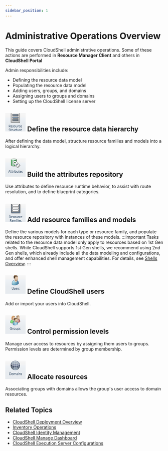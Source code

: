 ```yaml
---
sidebar_position: 1
---
```


# Administrative Operations Overview

This guide covers CloudShell administrative operations. Some of these actions are performed in **Resource Manager Client** and others in **CloudShell Portal**

Admin responsibilities include:

- Defining the resource data model
- Populating the resource data model
- Adding users, groups, and domains
- Assigning users to groups and domains
- Setting up the CloudShell license server

## ![](/Images/Admin-Guide/Admin-operations.png) Define the resource data hierarchy

After defining the data model, structure resource families and models into a logical hierarchy.

## ![](/Images/Admin-Guide/Admin-operations_1.png) Build the attributes repository

Use attributes to define resource runtime behavior, to assist with route resolution, and to define blueprint categories.

## ![](/Images/Admin-Guide/Admin-operations_3.png) Add resource families and models

Define the various models for each type or resource family, and populate the resource repository with instances of these models.
:::important
Tasks related to the resource data model only apply to resources based on 1st Gen shells. While CloudShell supports 1st Gen shells, we recommend using 2nd Gen shells, which already include all the data modeling and configurations, and offer enhanced shell management capabilities. For details, see [Shells Overview](../intro/features/shells.md).
:::
## ![](/Images/Admin-Guide/Admin-operations_4.png) Define CloudShell users

Add or import your users into CloudShell.

## ![](/Images/Admin-Guide/Admin-operations_5.png) Control permission levels

Manage user access to resources by assigning them users to groups. Permission levels are determined by group membership.

## ![](/Images/Admin-Guide/Admin-operations_6.png) Allocate resources

Associating groups with domains allows the group's user access to domain resources.

## Related Topics

- [CloudShell Deployment Overview](https://help.quali.com/Online%20Help/0.0/Portal/Content/Admn/CS-Dply-Ovrw.htm)
- [Inventory Operations](https://help.quali.com/Online%20Help/0.0/Portal/Content/Admn/Invn-Oprs-B.htm)
- [CloudShell Identity Management](https://help.quali.com/Online%20Help/0.0/Portal/Content/Admn/ID-Mngmt.htm)
- [](https://help.quali.com/Online%20Help/0.0/Portal/Content/Admn/ID-Mngmt.htm)[CloudShell Manage Dashboard](https://help.quali.com/Online%20Help/0.0/Portal/Content/CSP/MNG/Mng-CS-Cat.htm)
- [CloudShell Execution Server Configurations](https://help.quali.com/Online%20Help/0.0/Portal/Content/Admn/Stp-Exctn-Srvr.htm)
